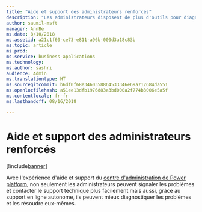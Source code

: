 ```yaml
---
title: "Aide et support des administrateurs renforcés"
description: "Les administrateurs disposent de plus d'outils pour diagnostiquer et résoudre les problèmes dans l'organisation"
author: saumil-msft
manager: AnnBe
ms.date: 8/10/2018
ms.assetid: a21c1f60-ce73-e811-a96b-000d3a18c83b
ms.topic: article
ms.prod: 
ms.service: business-applications
ms.technology: 
ms.author: sashri
audience: Admin
ms.translationtype: HT
ms.sourcegitcommit: b6df0f68e3460358864533346e69a712684da551
ms.openlocfilehash: a51ee13dfb1976d83a3bd000a2f774b3006e5a5f
ms.contentlocale: fr-fr
ms.lasthandoff: 08/16/2018

---
```

# <a name="enhanced-help-and-support-for-admins"></a>Aide et support des administrateurs renforcés


[!include[banner](../../includes/banner.md)]

Avec l'expérience d'aide et support du [centre d'administration de Power platform](https://go.microsoft.com/fwlink/?linkid=875536), non seulement les administrateurs peuvent signaler les problèmes et contacter le support technique plus facilement mais aussi, grâce au support en ligne autonome, ils peuvent mieux diagnostiquer les problèmes et les résoudre eux-mêmes.

